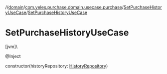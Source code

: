 //[domain](../../../index.md)/[com.veles.purchase.domain.usecase.purchase](../index.md)/[SetPurchaseHistoryUseCase](index.md)/[SetPurchaseHistoryUseCase](-set-purchase-history-use-case.md)

# SetPurchaseHistoryUseCase

[jvm]\

@Inject

constructor(historyRepository: [HistoryRepository](../../com.veles.purchase.domain.repository.history/-history-repository/index.md))

